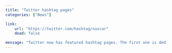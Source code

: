 ```yaml
---
title: "Twitter hashtag pages"
categories: ["News"]

link:
    url: "https://twitter.com/hashtag/nascar"
    dead: false

message: "Twitter now has featured hashtag pages. The first one is dedicated to #Nascar."
---
```

